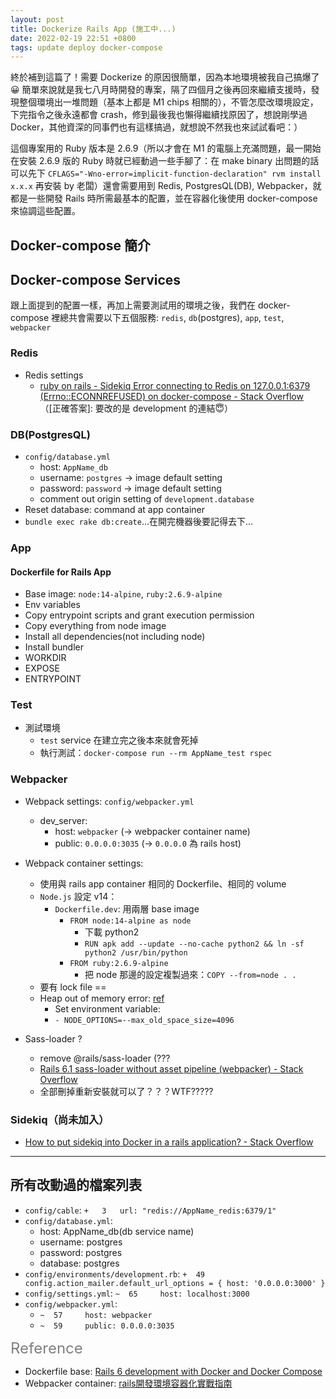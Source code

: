 ```yaml
---
layout: post
title: Dockerize Rails App (施工中...)
date: 2022-02-19 22:51 +0800
tags: update deploy docker-compose
---
```

終於補到這篇了！需要 Dockerize 的原因很簡單，因為本地環境被我自己搞爆了😀 簡單來說就是我七八月時開發的專案，隔了四個月之後再回來繼續支援時，發現整個環境出一堆問題（基本上都是 M1 chips 相關的），不管怎麼改環境設定，下完指令之後永遠都會 crash，修到最後我也懶得繼續找原因了，想說剛學過 Docker，其他資深的同事們也有這樣搞過，就想說不然我也來試試看吧：）

這個專案用的 Ruby 版本是 2.6.9（所以才會在 M1 的電腦上充滿問題，最一開始在安裝 2.6.9 版的 Ruby 時就已經動過一些手腳了：在 make binary 出問題的話可以先下 `CFLAGS="-Wno-error=implicit-function-declaration" rvm install x.x.x` 再安裝 by 老闆）還會需要用到 Redis, PostgresQL(DB), Webpacker，就都是一些開發 Rails 時所需最基本的配置，並在容器化後使用 docker-compose 來協調這些配置。

## Docker-compose 簡介


## Docker-compose Services
跟上面提到的配置一樣，再加上需要測試用的環境之後，我們在 docker-compose 裡總共會需要以下五個服務: `redis`, `db`(postgres), `app`, `test`, `webpacker`

### Redis
- Redis settings
    - [ruby on rails - Sidekiq Error connecting to Redis on 127.0.0.1:6379 (Errno::ECONNREFUSED) on docker-compose - Stack Overflow](https://stackoverflow.com/questions/34729752/sidekiq-error-connecting-to-redis-on-127-0-0-16379-errnoeconnrefused-on-doc) （[正確答案]: 要改的是 development 的連結😇）

### DB(PostgresQL)
- `config/database.yml`
    - host: `AppName_db`
    - username: `postgres` -> image default setting
    - password: `password` -> image default setting
    - comment out origin setting of `development.database`
- Reset database: command at app container
- `bundle exec rake db:create`...在開完機器後要記得去下...

### App
#### Dockerfile for Rails App
* Base image: `node:14-alpine`, `ruby:2.6.9-alpine`
* Env variables
* Copy entrypoint scripts and grant execution permission
* Copy everything from node image
* Install all dependencies(not including node)
* Install bundler
* WORKDIR
* EXPOSE
* ENTRYPOINT


### Test
- 測試環境
    - `test` service 在建立完之後本來就會死掉
    - 執行測試：`docker-compose run --rm AppName_test rspec`

### Webpacker
- Webpack settings: `config/webpacker.yml`
    - dev_server:
        - host: `webpacker` (→ webpacker container name)
        - public: `0.0.0.0:3035` (→ `0.0.0.0` 為 rails host)
- Webpack container settings:
    - 使用與 rails app container 相同的 Dockerfile、相同的 volume
    - `Node.js` 設定 v14：
        - `Dockerfile.dev`: 用兩層  base image
            - `FROM node:14-alpine as node`
                - 下載 python2
                - `RUN apk add --update --no-cache python2 && ln -sf python2 /usr/bin/python`
            - `FROM ruby:2.6.9-alpine`
                - 把 node 那邊的設定複製過來：`COPY --from=node . .`
    - 要有 lock file ==
    - Heap out of memory error: [ref](https://blog.m4x.io/2021/webpack-how-to-fix-out-of-memory/)
        - Set environment variable:
        - `- NODE_OPTIONS=--max_old_space_size=4096`

- Sass-loader ?
    - remove @rails/sass-loader (???
    - [Rails 6.1 sass-loader without asset pipeline (webpacker) - Stack Overflow](https://stackoverflow.com/questions/65256563/rails-6-1-sass-loader-without-asset-pipeline-webpacker)
    - 全部刪掉重新安裝就可以了？？？WTF?????

### Sidekiq（尚未加入）
  - [How to put sidekiq into Docker in a rails application? - Stack Overflow](https://stackoverflow.com/questions/33563161/how-to-put-sidekiq-into-docker-in-a-rails-application)

---
## 所有改動過的檔案列表
* `config/cable`: `+   3   url: "redis://AppName_redis:6379/1"`
* `config/database.yml`:
    * host: AppName_db(db service name)
    * username: postgres
    * password: postgres
    * database: postgres
* `config/environments/development.rb`: `+  49   config.action_mailer.default_url_options = { host: '0.0.0.0:3000' }`
* `config/settings.yml`: `~  65     host: localhost:3000`
* `config/webpacker.yml`:
    * `~  57     host: webpacker`
    * `~  59     public: 0.0.0.0:3035`



<font color="grey" style="font-size: 24px">Reference</font>
- Dockerfile base: [Rails 6 development with Docker and Docker Compose](https://betterprogramming.pub/rails-6-development-with-docker-55437314a1ad)
- Webpacker container: [rails開發環境容器化實戰指南](https://medium.com/@joehwang.com/rails%E9%96%8B%E7%99%BC%E7%92%B0%E5%A2%83%E5%AE%B9%E5%99%A8%E5%8C%96-505dba2c9678)
